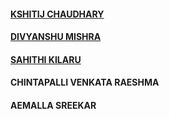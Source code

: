 
#### [KSHITIJ CHAUDHARY](https://github.com/kshitij1210)

#### [DIVYANSHU MISHRA](https://github.com/vividiviv)

#### [SAHITHI KILARU](https://github.com/sahithikilaru)

#### CHINTAPALLI VENKATA RAESHMA

#### AEMALLA SREEKAR
